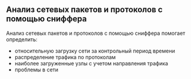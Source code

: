 ## Анализ сетевых пакетов и протоколов с помощью сниффера
Анализ сетевых пакетов и протоколов с помощью сниффера помогает определить:
- относительную загрузку сети за контрольный период времени
- распределение трафика по протоколам
- наиболее загруженные узлы с учетом направления трафика
- проблемы в сети
